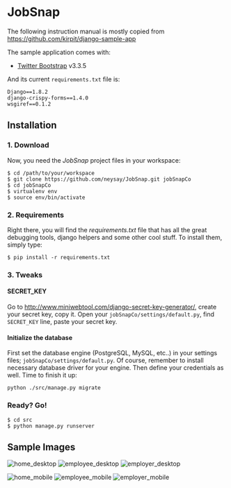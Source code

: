 # JobSnap
The following instruction manual is mostly copied from 
https://github.com/kirpit/django-sample-app

The sample application comes with:
* [Twitter Bootstrap](http://getbootstrap.com/) v3.3.5

And its current `requirements.txt` file is:

```
Django==1.8.2
django-crispy-forms==1.4.0
wsgiref==0.1.2
```

## Installation

### 1. Download
Now, you need the *JobSnap* project files in your workspace:

    $ cd /path/to/your/workspace
    $ git clone https://github.com/neysay/JobSnap.git jobSnapCo
    $ cd jobSnapCo
    $ virtualenv env
    $ source env/bin/activate

### 2. Requirements
Right there, you will find the *requirements.txt* file that has all the great debugging tools, django helpers and some other cool stuff. To install them, simply type:

`$ pip install -r requirements.txt`

### 3. Tweaks

#### SECRET_KEY
Go to <http://www.miniwebtool.com/django-secret-key-generator/>, create your secret key, copy it. Open your `jobSnapCo/settings/default.py`, find `SECRET_KEY` line, paste your secret key.


#### Initialize the database
First set the database engine (PostgreSQL, MySQL, etc..) in your settings files; `jobSnapCo/settings/default.py`. Of course, remember to install necessary database driver for your engine. Then define your credentials as well. Time to finish it up:

`python ./src/manage.py migrate`

### Ready? Go!
```
$ cd src
$ python manage.py runserver
```

## Sample Images
![home_desktop](sample_images/home_desktop.png)
![employee_desktop](sample_images/employee_desktop.png)
![employer_desktop](sample_images/employer_desktop.png)

![home_mobile](sample_images/home_mobile.png)
![employee_mobile](sample_images/employee_mobile.png)
![employer_mobile](sample_images/employer_mobile.png)





